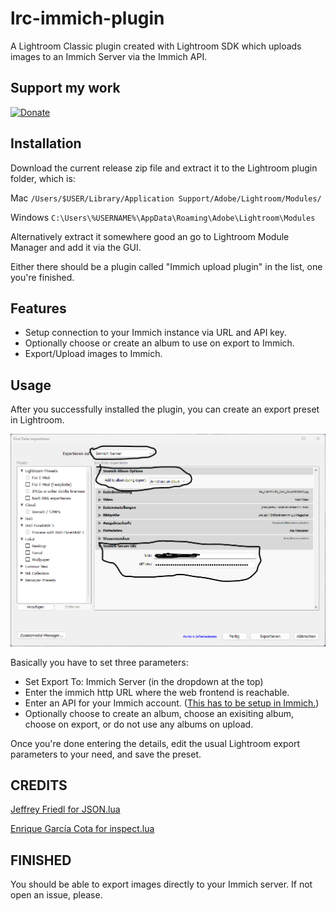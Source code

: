 # lrc-immich-plugin

A Lightroom Classic plugin created with Lightroom SDK which uploads images to an Immich Server via the Immich API.

## Support my work

[![Donate](https://img.shields.io/badge/Donate-PayPal-green.svg)](https://www.paypal.com/donate/?hosted_button_id=2LL4K9LN5CFA6)

## Installation

Download the current release zip file and extract it to the Lightroom plugin folder, which is:

Mac
    `/Users/$USER/Library/Application Support/Adobe/Lightroom/Modules/`

Windows
    `C:\Users\%USERNAME%\AppData\Roaming\Adobe\Lightroom\Modules`

Alternatively extract it somewhere good an go to Lightroom Module Manager and add it via the GUI.

Either there should be a plugin called "Immich upload plugin" in the list, one you're finished.

## Features

* Setup connection to your Immich instance via URL and API key.
* Optionally choose or create an album to use on export to Immich.
* Export/Upload images to Immich.

## Usage

After you successfully installed the plugin, you can create an export preset in Lightroom.

![Screenshot](screenshots/export-preset.png "Screenshot")

Basically you have to set three parameters:

* Set Export To: Immich Server (in the dropdown at the top)
* Enter the immich http URL where the web frontend is reachable.
* Enter an API for your Immich account. ([This has to be setup in Immich.](https://documentation.immich.app/docs/features/bulk-upload#obtain-the-api-key))
* Optionally choose to create an album, choose an exisiting album, choose on export, or do not use any albums on upload.

Once you're done entering the details, edit the usual Lightroom export parameters to your need, and save the preset.

## CREDITS

[Jeffrey Friedl for JSON.lua](http://regex.info/blog/lua/json)

[Enrique García Cota for inspect.lua](https://github.com/kikito/inspect.lua)


## FINISHED

You should be able to export images directly to your Immich server.
If not open an issue, please.


